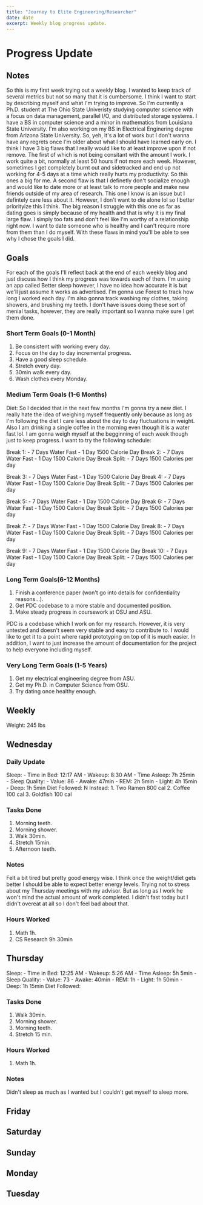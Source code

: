 ```yaml
---
title: "Journey to Elite Engineering/Researcher"
date: date
excerpt: Weekly blog progress update.
---
```


# Progress Update

## Notes
So this is my first week trying out a weekly blog. I wanted to keep track of several metrics but not so many that it is cumbersome. I think I want to start by describing myself and what I'm trying to improve. So I'm currently a Ph.D. student at The Ohio State Univeristy studying computer science with a focus on data management, parallel I/O, and distributed storage systems. I have a BS in computer science and a minor in mathematics from Louisiana State University. I'm also working on my BS in Electrical Enginering degree from Arizona State University. So, yeh, it's a lot of work but I don't wanna have any regrets once I'm older about what I should have learned early on. I think I have 3 big flaws that I really would like to at least improve upon if not remove. The first of which is not being consitant with the amount I work. I work quite a bit, normally at least 50 hours if not more each week. However, sometimes I get completely burnt out and sidetracked and end up not working for 4-5 days at a time which really hurts my productivity. So this ones a big for me. A second flaw is that I definetly don't socialize enough and would like to date more or at least talk to more people and make new friends outside of my area of research. This one I know is an issue but I defintely care less about it. However, I don't want to die alone lol so I better priorityize this I think. The big reason I struggle with this one as far as dating goes is simply because of my health and that is why it is my final large flaw. I simply too fats and don't feel like I'm worthy of a relationship right now. I want to date someone who is healthy and I can't require more from them than I do myself. With these flaws in mind you'll be able to see why I chose the goals I did.

## Goals
For each of the goals I'll reflect back at the end of each weekly blog and just discuss how I think my progress was towards each of them. I'm using an app called Better sleep however, I have no idea how accurate it is but we'll just assume it works as advertised. I'm gonna use Forest to track how long I worked each day. I'm also gonna track washing my clothes, taking showers, and brushing my teeth. I don't have issues doing these sort of menial tasks, however, they are really important so I wanna make sure I get them done.

### Short Term Goals (0-1 Month)
1. Be consistent with working every day.
2. Focus on the day to day incremental progress.
3. Have a good sleep schedule.
4. Stretch every day.
6. 30min walk every day.
5. Wash clothes every Monday.

### Medium Term Goals (1-6 Months)
Diet: So I decided that in the next few months I'm gonna try a new diet. I really hate the idea of weighing myself frequently only because as long as I'm following the diet I care less about the day to day fluctuations in weight. Also I am drinking a single coffee in the morning even though it is a water fast lol. I am gonna weigh myself at the begginning of each week though just to keep progress. I want to try the following schedule:

Break 1:
    - 7 Days Water Fast
    - 1 Day 1500 Calorie Day
Break 2:
    - 7 Days Water Fast
    - 1 Day 1500 Calorie Day
Break Split:
    - 7 Days 1500 Calories per day

Break 3:
    - 7 Days Water Fast
    - 1 Day 1500 Calorie Day
Break 4:
    - 7 Days Water Fast
    - 1 Day 1500 Calorie Day
Break Split:
    - 7 Days 1500 Calories per day

Break 5:
    - 7 Days Water Fast
    - 1 Day 1500 Calorie Day
Break 6:
    - 7 Days Water Fast
    - 1 Day 1500 Calorie Day
Break Split:
    - 7 Days 1500 Calories per day

Break 7:
    - 7 Days Water Fast
    - 1 Day 1500 Calorie Day
Break 8:
    - 7 Days Water Fast
    - 1 Day 1500 Calorie Day
Break Split:
    - 7 Days 1500 Calories per day

Break 9:
    - 7 Days Water Fast
    - 1 Day 1500 Calorie Day
Break 10:
    - 7 Days Water Fast
    - 1 Day 1500 Calorie Day
Break Split:
    - 7 Days 1500 Calories per day

### Long Term Goals(6-12 Months)
1. Finish a conference paper (won't go into details for confidentiality reasons...).
2. Get PDC codebase to a more stable and documented position.
3. Make steady progress in coursework at OSU and ASU.

PDC is a codebase which I work on for my research. However, it is very untested and doesn't seem very stable and easy to contribute to. I would like to get it to a point where rapid prototyping on top of it is much easier. In addition, I want to just increase the amount of documentation for the project to help everyone including myself.

### Very Long Term Goals (1-5 Years)
1. Get my electrical engineering degree from ASU.
2. Get my Ph.D. in Computer Science from OSU.
3. Try dating once healthy enough.

## Weekly
Weight: 245 lbs

## Wednesday

### Daily Update
Sleep: 
    - Time in Bed: 12:17 AM
    - Wakeup: 8:30 AM
    - Time Asleep: 7h 25min
    - Sleep Quality:
        - Value: 86
        - Awake: 47min
        - REM: 2h 5min
        - Light: 4h 15min
        - Deep: 1h 5min
Diet Followed: N
    Instead:
        1. Two Ramen 800 cal
        2. Coffee 100 cal
        3. Goldfish 100 cal

### Tasks Done
1. Morning teeth.
2. Morning shower.
3. Walk 30min.
4. Stretch 15min.
5. Afternoon teeth.

### Notes
Felt a bit tired but pretty good energy wise. I think once the weight/diet gets better I should be able to expect better energy levels. Trying not to stress about my Thursday meetings with my advisor. But as long as I work he won't mind the actual amount of work completed. I didn't fast today but I didn't overeat at all so I don't feel bad about that.

### Hours Worked
1. Math 1h.
2. CS Research 9h 30min

## Thursday
Sleep: 
    - Time in Bed: 12:25 AM
    - Wakeup: 5:26 AM
    - Time Asleep: 5h 5min
    - Sleep Quality:
        - Value: 73
        - Awake: 40min
        - REM: 1h
        - Light: 1h 50min
        - Deep: 1h 15min
Diet Followed:

### Tasks Done
1. Walk 30min.
2. Morning shower.
4. Morning teeth.
5. Stretch 15 min.


### Hours Worked

1. Math 1h.

### Notes
Didn't sleep as much as I wanted but I couldn't get myself to sleep more.

## Friday

## Saturday

## Sunday

## Monday

## Tuesday